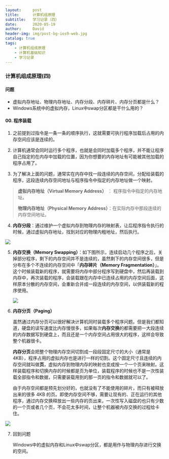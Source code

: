 ```yaml
---
layout:     post
title:      计算机组原理
subtitle:   学习记录（四）
date:       2020-05-19
author:     David
header-img: img/post-bg-ios9-web.jpg
catalog: true
tags:
    - 计算机组成原理
    - 计算机基础知识
    - 学习记录
---
```

### 计算机组成原理(四)

#### 问题

* 虚拟内存地址、物理内存地址、内存分段、内存碎片、内存分页都是什么？
* Windows系统中的虚拟内存，Linux中swap分区都是干什么用的？

#### 00. 程序装载

1. 之前提到过指令是一条一条的顺序执行，这就需要可执行程序加载后占用的内存空间应该是连续的。
2. 计算机通常会同时运行多个程序，也就是会同时加载多个程序，并不能让程序自己指定的在内存中加载的位置，因为你想要的内存地址有可能被其他加载的程序占用了。

3. 为了解决上面的问题，通常实在内存中找一段连续的内存空间，分配给装载的程序，这段连续内存空间地址与程序指令中指定的内存地址做一个映射。

> **虚拟内存地址（Virtual Memory Address）** ： 程序指令中指定的内存地址。
>
> **物理内存地址（Physical Memory Address）**：在实际内存中那段连续的内存空间地址。

4. **内存分段**：通过维护一个虚拟内存到物理内存的映射表，让后程序指令执行的时候，通过虚拟内存地址，找到对应的物理内粗地址，然后执行。

![](http://cdn.davidyw.cn/24596e1e66d88c5d077b4c957d0d7f18.png)

5. **内存交换（Memory Swapping）**：如下图所示，连续启动几个程序之后，关掉部分程序，剩下的内存空间并不是连续的，虽然剩下的内存空间很多，但是分布在多个不连续的内存空间中「**内存碎片（Memory Fragmentation）**」。这个时候装载新的程序，就需要将内存中部分程序写到硬盘中，然后再装载到内存中，再次装载的程序，会装载跟在内存中已连续占用的内存空间后面，这样原本分散的内存空间，会重新合并成一段连续的内存空间，以供装载新的程序使用。

   ![](http://cdn.davidyw.cn/57211af3053ed621aeb903433c6c10d1.png)

6. **内存分页（Paging）**

   ​        虽然通过内存分页可以很好解决计算机同时装载多个程序问题。但是我们都知道，硬盘的读写速度比内存慢很多，如果每次**内存交换**的都需要把一大段连续的内存数据写到硬盘上，而且还是一个内存空间占用很大的程序，这样会导致整个机器很卡。

   ​        **内存分页**会把整个物理内存空间切割成一段段固定尺寸的大小（通常是4KB），程序占用的虚拟内存也是进行一样的切割。这个固定尺寸且连续的内存空间就叫做**页**，虚拟内存到物理内存的映射也变成按一个一个页来映射。这样装载程序和切换内存的时候都是页为单位，装载程序的时候也不是一次性装载全部指令和数据，只需要装载用到的那一页的指令和数据就可以了。

   ​        由于内存空间都是预先划分好的，也就没有了不能使用的碎片，而只有被释放出来的很多 4KB 的页。即使内存空间不够，需要让现有的、正在运行的其他程序，通过内存交换释放出一些内存的页出来，一次性写入磁盘的也只有少数的一个页或者几个页，不会花太多时间，让整个机器被内存交换的过程给卡住。

![](http://cdn.davidyw.cn/0cf2f08e1ceda473df71189334857cf0.png)

7. 回到问题

   ​       Windows中的虚拟内存和Linux中swap分区，都是用作与物理内存进行交换的空间。